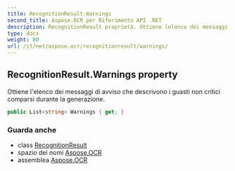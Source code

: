```yaml
---
title: RecognitionResult.Warnings
second_title: Aspose.OCR per Riferimento API .NET
description: RecognitionResult proprietà. Ottiene lelenco dei messaggi di avviso che descrivono i guasti non critici comparsi durante la generazione.
type: docs
weight: 80
url: /it/net/aspose.ocr/recognitionresult/warnings/
---
```

## RecognitionResult.Warnings property

Ottiene l'elenco dei messaggi di avviso che descrivono i guasti non critici comparsi durante la generazione.

```csharp
public List<string> Warnings { get; }
```

### Guarda anche

* class [RecognitionResult](../)
* spazio dei nomi [Aspose.OCR](../../recognitionresult/)
* assemblea [Aspose.OCR](../../../)


